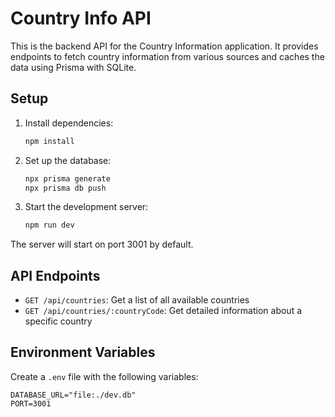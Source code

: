 # Country Info API

This is the backend API for the Country Information application. It provides endpoints to fetch country information from various sources and caches the data using Prisma with SQLite.

## Setup

1. Install dependencies:
   ```bash
   npm install
   ```

2. Set up the database:
   ```bash
   npx prisma generate
   npx prisma db push
   ```

3. Start the development server:
   ```bash
   npm run dev
   ```

The server will start on port 3001 by default.

## API Endpoints

- `GET /api/countries`: Get a list of all available countries
- `GET /api/countries/:countryCode`: Get detailed information about a specific country

## Environment Variables

Create a `.env` file with the following variables:
```
DATABASE_URL="file:./dev.db"
PORT=3001
```